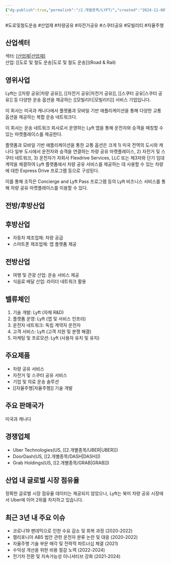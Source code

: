 ```yaml
---
{"dg-publish":true,"permalink":"/2.개별종목/LYFT/","created":"2024-11-08T15:14:13.932+09:00","updated":"2025-07-29T21:37:04.877+09:00"}
---
```


#도로및철도운송 #산업재 #차량공유 #자전거공유 #스쿠터공유 #모빌리티 #자율주행 

## 산업섹터

섹터: [[산업재\|산업재]](Industrials)  
산업: [[도로 및 철도 운송\|도로 및 철도 운송]](Road & Rail)

## 영위사업

Lyft는 [[차량 공유\|차량 공유]], [[자전거 공유\|자전거 공유]], [[스쿠터 공유\|스쿠터 공유]] 등 다양한 운송 옵션을 제공하는 [[모빌리티\|모빌리티]] 서비스 기업입니다.

이 회사는 미국과 캐나다에서 플랫폼과 모바일 기반 애플리케이션을 통해 다양한 교통 옵션을 제공하는 복합 운송 네트워크다.  

이 회사는 운송 네트워크 회사로서 운영하는 Lyft 앱을 통해 운전자와 승객을 매칭할 수 있는 마켓플레이스를 제공한다.  
  
플랫폼과 모바일 기반 애플리케이션을 통한 교통 옵션은 크게 1) 미국 전역의 도시와 캐나다 일부 도시에서 운전자와 승객을 연결하는 차량 공유 마켓플레이스, 2) 자전거 및 스쿠터 네트워크, 3) 운전자가 자회사 Flexdrive Services, LLC 또는 제3자와 단기 임대 계약을 체결하여 Lyft 플랫폼에서 차량 공유 서비스를 제공하는 데 사용할 수 있는 차량에 대한 Express Drive 프로그램 등으로 구성된다.  

이를 통해 조직은 Concierge and Lyft Pass 프로그램 등의 Lyft 비즈니스 서비스를 통해 차량 공유 마켓플레이스를 이용할 수 있다.

## 전방/후방산업

## 후방산업

- 자동차 제조업체: 차량 공급
- 스마트폰 제조업체: 앱 플랫폼 제공

## 전방산업

- 여행 및 관광 산업: 운송 서비스 제공
- 식음료 배달 산업: 라이더 네트워크 활용

## 밸류체인

1. 기술 개발: Lyft (자체 R&D)
2. 플랫폼 운영: Lyft (앱 및 서비스 인프라)
3. 운전자 네트워크: 독립 계약자 운전자
4. 고객 서비스: Lyft (고객 지원 및 분쟁 해결)
5. 마케팅 및 프로모션: Lyft (사용자 유치 및 유지)

## 주요제품

- 차량 공유 서비스
- 자전거 및 스쿠터 공유 서비스
- 기업 및 의료 운송 솔루션
- [[자율주행\|자율주행]] 기술 개발

## 주요 판매국가

미국과 캐나다

## 경쟁업체

- Uber Technologies(US, [[2.개별종목/UBER\|UBER]])
- DoorDash(US, [[2.개별종목/DASH\|DASH]])
- Grab Holdings(US, [[2.개별종목/GRAB\|GRAB]])

## 산업 내 글로벌 시장 점유율

정확한 글로벌 시장 점유율 데이터는 제공되지 않았으나, Lyft는 북미 차량 공유 시장에서 Uber에 이어 2위를 차지하고 있습니다.

## 최근 3년 내 주요 이슈

- 코로나19 팬데믹으로 인한 수요 감소 및 회복 과정 (2020-2022)
- 캘리포니아 AB5 법안 관련 운전자 분류 논란 및 대응 (2020-2022)
- 자율주행 기술 부문 매각 및 전략적 파트너십 체결 (2021)
- 수익성 개선을 위한 비용 절감 노력 (2022-2024)
- 전기차 전환 및 지속가능성 이니셔티브 강화 (2021-2024)